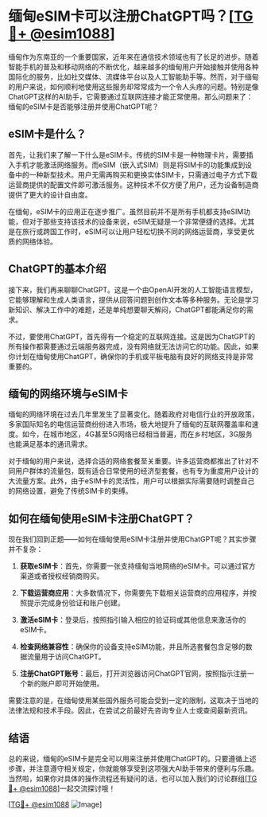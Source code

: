 # 缅甸eSIM卡可以注册ChatGPT吗？[[TG💪+ @esim1088](https://t.me/s/esim1088)]

缅甸作为东南亚的一个重要国家，近年来在通信技术领域也有了长足的进步。随着智能手机的普及和移动网络的不断优化，越来越多的缅甸用户开始接触并使用各种国际化的服务，比如社交媒体、流媒体平台以及人工智能助手等。然而，对于缅甸的用户来说，如何顺利地使用这些服务却常常成为一个令人头疼的问题。特别是像ChatGPT这样的AI助手，它需要通过互联网连接才能正常使用。那么问题来了：缅甸的eSIM卡是否能够注册并使用ChatGPT呢？

## eSIM卡是什么？

首先，让我们来了解一下什么是eSIM卡。传统的SIM卡是一种物理卡片，需要插入手机才能激活网络服务。而eSIM（嵌入式SIM）则是将SIM卡的功能集成到设备中的一种新型技术。用户无需再购买和更换实体SIM卡，只需通过电子方式下载运营商提供的配置文件即可激活服务。这种技术不仅方便了用户，还为设备制造商提供了更大的设计自由度。

在缅甸，eSIM卡的应用正在逐步推广。虽然目前并不是所有手机都支持eSIM功能，但对于那些支持该技术的设备来说，eSIM无疑是一个非常便捷的选择。尤其是在旅行或跨国工作时，eSIM可以让用户轻松切换不同的网络运营商，享受更优质的网络体验。

## ChatGPT的基本介绍

接下来，我们再来聊聊ChatGPT。这是一个由OpenAI开发的人工智能语言模型，它能够理解和生成人类语言，提供从回答问题到创作文本等多种服务。无论是学习新知识、解决工作中的难题，还是单纯想要聊天解闷，ChatGPT都能满足你的需求。

不过，要使用ChatGPT，首先得有一个稳定的互联网连接。这是因为ChatGPT的所有操作都需要通过云端服务器完成，没有网络就无法访问它的功能。因此，如果你计划在缅甸使用ChatGPT，确保你的手机或平板电脑有良好的网络支持是非常重要的。

## 缅甸的网络环境与eSIM卡

缅甸的网络环境在过去几年里发生了显著变化。随着政府对电信行业的开放政策，多家国际知名的电信运营商纷纷进入市场，极大地提升了缅甸的互联网覆盖率和速度。如今，在城市地区，4G甚至5G网络已经相当普遍，而在乡村地区，3G服务也能满足基本的通讯需求。

对于缅甸的用户来说，选择合适的网络套餐至关重要。许多运营商都推出了针对不同用户群体的流量包，既有适合日常使用的经济型套餐，也有专为重度用户设计的大流量方案。此外，由于eSIM卡的灵活性，用户可以根据实际需要随时调整自己的网络设置，避免了传统SIM卡的束缚。

## 如何在缅甸使用eSIM卡注册ChatGPT？

现在我们回到正题——如何在缅甸使用eSIM卡注册并使用ChatGPT呢？其实步骤并不复杂：

1. **获取eSIM卡**：首先，你需要一张支持缅甸当地网络的eSIM卡。可以通过官方渠道或者授权经销商购买。
   
2. **下载运营商应用**：大多数情况下，你需要先下载相关运营商的应用程序，并按照提示完成身份验证和账户创建。

3. **激活eSIM卡**：登录后，按照指引输入相应的验证码或其他信息来激活你的eSIM卡。

4. **检查网络兼容性**：确保你的设备支持eSIM功能，并且所选套餐包含足够的数据流量用于访问ChatGPT。

5. **注册ChatGPT账号**：最后，打开浏览器访问ChatGPT官网，按照指示注册一个新的账户即可开始使用。

需要注意的是，在缅甸使用某些国外服务可能会受到一定的限制，这取决于当地的法律法规和技术手段。因此，在尝试之前最好先咨询专业人士或查阅最新资讯。

## 结语

总的来说，缅甸的eSIM卡是完全可以用来注册并使用ChatGPT的。只要遵循上述步骤，并注意遵守相关规定，你就能够享受到这项强大AI助手带来的便利与乐趣。当然啦，如果你对具体的操作流程还有疑问的话，也可以加入我们的讨论群组[[TG💪+ @esim1088](https://t.me/s/esim1088)]一起交流探讨哦！

[[TG💪+ @esim1088](https://t.me/s/esim1088) ![Image](https://i.postimg.cc/4NQfJmqS/Snipaste-2025-05-13-00-14-12.png)]